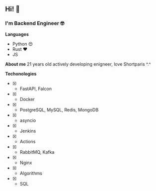## Hi! 🧐
### I'm Backend Engineer 🤓
**Languages**
 - Python 😍
 - Rust ❤️
 - JS

**About me**
21 years old actively developing enigneer, love Shortparis ^.^

**Techonologies**
 - [x] - FastAPI, Falcon
 - [x] - Docker
 - [x] - PostgreSQL, MySQL, Redis, MongoDB
 - [x] - asyncio
 - [x] - Jenkins
 - [x] - Actions
 - [x] - RabbitMQ, Kafka
 - [x] - Nginx
 - [x] - Algorithms
 - [x] - SQL
